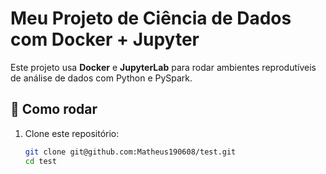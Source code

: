# Meu Projeto de Ciência de Dados com Docker + Jupyter

Este projeto usa **Docker** e **JupyterLab** para rodar ambientes reprodutíveis de análise de dados com Python e PySpark.

## 🚀 Como rodar

1. Clone este repositório:
   ```bash
   git clone git@github.com:Matheus190608/test.git
   cd test
